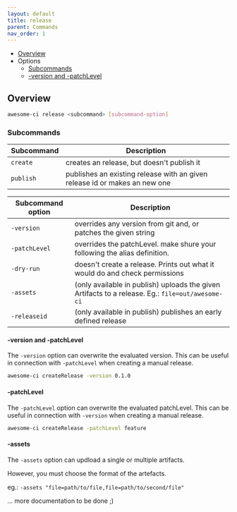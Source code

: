 ```yaml
---
layout: default
title: release
parent: Commands
nav_order: 1
---
```


- [Overview](#overview)
- Options
  - [Subcommands](#subcommands)
  - [-version and -patchLevel](#-version-and--patchLevel)

## Overview

```bash
awesome-ci release <subcommand> [subcommand-option]
```

### Subcommands

| Subcommand          | Description                                                                 |
| ------------------- | --------------------------------------------------------------------------- |
| `create`            | creates an release, but doesn't publish it                                  |
| `publish`           | publishes an existing release with an given release id or makes an new one  |


| Subcommand option   | Description                                                                 |
| ------------------- | --------------------------------------------------------------------------- |
| `-version`          | overrides any version from git and, or patches the given string             |
| `-patchLevel`       | overrides the patchLevel. make shure your following the alias definition.   |
| `-dry-run`          | doesn't create a release. Prints out what it would do and check permissions |
| `-assets`           | (only available in publish) uploads the given Artifacts to a release. Eg.: `file=out/awesome-ci` |
| `-releaseid`        | (only available in publish) publishes an early defined release              |


#### -version and -patchLevel

The `-version` option can overwrite the evaluated version.
This can be useful in connection with `-patchLevel` when creating a manual release.

```bash
awesome-ci createRelease -version 0.1.0
```

#### -patchLevel

The `-patchLevel` option can overwrite the evaluated patchLevel.
This can be useful in connection with `-version` when creating a manual release.

```bash
awesome-ci createRelease -patchLevel feature
```

#### -assets

The `-assets` option can updload a single or multiple artifacts.

However, you must choose the format of the artefacts.

eg.: `-assets "file=path/to/file,file=path/to/second/file"`


... more documentation to be done ;)